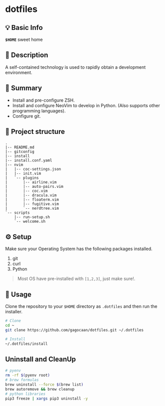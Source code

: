 # dotfiles

## 💡 Basic Info

**``$HOME``** sweet home

## 📖 Description

A self-contained technology is used to rapidly obtain a development environment.

## 🎯 Summary

* Install and pre-configure ZSH.
* Install and configure NeoVim to develop in Python. (Also supports other programming languages).
* Configure git.

## 🧬 Project structure

```console
.
|-- README.md
|-- gitconfig
|-- install
|-- install.conf.yaml
|-- nvim
|   |-- coc-settings.json
|   |-- init.vim
|   `-- plugins
|       |-- airline.vim
|       |-- auto-pairs.vim
|       |-- coc.vim
|       |-- dracula.vim
|       |-- floaterm.vim
|       |-- fugitive.vim
|       `-- nerdtree.vim
`-- scripts
    |-- run-setup.sh
    `-- welcome.sh
```

## ⚙️ Setup

Make sure your Operating System has the following packages installed.

1. git
2. curl
3. Python

> Most OS have pre-installed with `[1,2,3]`, just make sure!.

## 🍴 Usage

Clone the repository to your `$HOME` directory as `.dotfiles` and then run the installer.

```zsh
# Clone
cd ~
git clone https://github.com/gagocaan/dotfiles.git ~/.dotfiles

# Install
~/.dotfiles/install
```

## Uninstall and CleanUp

```zsh
# pyenv
rm -rf $(pyenv root)
# brew formulas
brew uninstall --force $(brew list)
brew autoremove && brew cleanup
# python libraries
pip3 freeze | xargs pip3 uninstall -y
```
